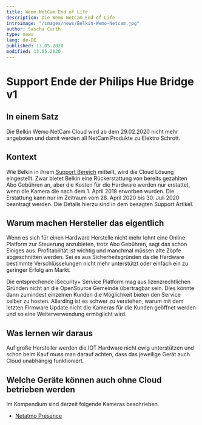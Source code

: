```yaml
---
title: Wemo NetCam End of Life
description: Die Wemo NetCam End of Life
introimage: "/images/news/Belkin-Wemo-Netcam.jpg"
author: Sascha Curth
type: news
lang: de-DE
published: 13.05.2020
modified: 13.05.2020
---
```

# Support Ende der Philips Hue Bridge v1
<TOC />

##  In einem Satz
Die Belkin Wemo NetCam Cloud wird ab dem 29.02.2020 nicht mehr angeboten und damit werden all NetCam Produkte zu Elektro Schrott.

## Kontext
Wie Belkin in ihrem [Support Bereich](https://www.belkin.com/us/support-article?articleNum=316642) mitteilt, wird die Cloud Lösung eingestellt. Zwar bietet Belkin eine Rückerstattung von bereits gezahlten Abo Gebühren an, aber die Kosten für die Hardware werden nur erstattet, wenn die Kamera die nach dem 1. April 2018 erworben wurden. Die Erstattung kann nur im Zeitraum vom 28. April 2020 bis 30. Juli 2020 beantragt werden. Die Details hierzu sind in dem besagten Support Artikel.

## Warum machen Hersteller das eigentlich
Wenn es sich für einen Hardware Herstelle nicht mehr lohnt eine Online Platform zur Steuerung anzubieten, trotz Abo Gebühren, sagt das schon Einiges aus. Profitabilität ist wichtig und manchmal müssen alte Zöpfe abgeschnitten werden. Sei es aus Sicherheitsgründen da die Hardware bestimmte Verschlüsselungen nicht mehr unterstützt oder einfach ein zu geringer Erfolg am Markt.

Die entsprechende iSecurity+ Service Platform mag aus lizenzrechtlichen Gründen nicht an die OpenSource Gemeinde übertragbar sein. Dies könnte dann zumindest einzelnen Kunden die Möglichkeit bieten den Service selber zu hosten. Allerding ist es schwer zu verstehen, warum mit dem letzten Firmware Update nicht die Kameras für die Kunden geöffnet werden und so eine Weiterverwendung ermöglicht wird.

## Was lernen wir daraus
Auf große Hersteller werden die IOT Hardware nicht ewig unterstützen und schon beim Kauf muss man darauf achten, dass das jeweilige Gerät auch Cloud unabhängig funktioniert.

## Welche Geräte können auch ohne Cloud betrieben werden
Im Kompendium sind derzeit folgende Kameras beschrieben. 
- [Netatmo Presence](/kompendium/005_Netatmo_Presence.html)

